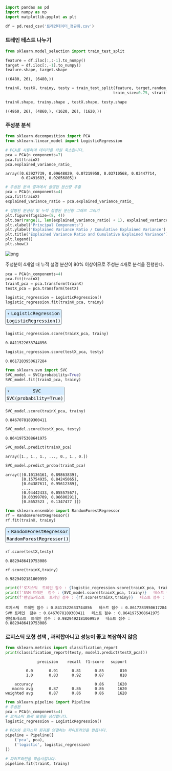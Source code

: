 ```python
import pandas as pd
import numpy as np
import matplotlib.pyplot as plt
```


```python
df = pd.read_csv('트레인데이터_정규화.csv')
```

### 트레인 테스트 나누기


```python
from sklearn.model_selection import train_test_split
```


```python
feature = df.iloc[:,:-1].to_numpy()
target = df.iloc[:,-1].to_numpy()
feature.shape, target.shape
```




    ((6480, 26), (6480,))




```python
trainX, testX, trainy, testy = train_test_split(feature, target,random_state=12,
                                               train_size=0.75, stratify=target)
```


```python
trainX.shape, trainy.shape , testX.shape, testy.shape
```




    ((4860, 26), (4860,), (1620, 26), (1620,))



### 주성분 분석


```python
from sklearn.decomposition import PCA
from sklearn.linear_model import LogisticRegression
```


```python
# PCA를 사용하여 데이터를 차원 축소합니다.
pca = PCA(n_components=7)  
pca.fit(trainX)
pca.explained_variance_ratio_
```




    array([0.63927739, 0.09648029, 0.07219958, 0.03710568, 0.03447714,
           0.02491683, 0.02056805])




```python
# 주성분 분석 결과에서 설명된 분산량 추출
pca = PCA(n_components=4)  
pca.fit(trainX)
explained_variance_ratio = pca.explained_variance_ratio_

# 설명된 분산량 및 누적 설명된 분산량 그래프 그리기
plt.figure(figsize=(8, 4))
plt.bar(range(1, len(explained_variance_ratio) + 1), explained_variance_ratio, alpha=0.7, align='center', label='Explained Variance Ratio', color='b')
plt.xlabel('Principal Components')
plt.ylabel('Explained Variance Ratio / Cumulative Explained Variance')
plt.title('Explained Variance Ratio and Cumulative Explained Variance')
plt.legend()
plt.show()
```


    
![png](output_10_0.png)
    


주성분이 4개일 때 누적 설명 분산이 80% 이상이므로 주성분 4개로 분석을 진행한다.


```python
pca = PCA(n_components=4)  
pca.fit(trainX)
trainX_pca = pca.transform(trainX)
testX_pca = pca.transform(testX)
```


```python
logistic_regression = LogisticRegression()
logistic_regression.fit(trainX_pca, trainy)
```




<style>#sk-container-id-2 {color: black;}#sk-container-id-2 pre{padding: 0;}#sk-container-id-2 div.sk-toggleable {background-color: white;}#sk-container-id-2 label.sk-toggleable__label {cursor: pointer;display: block;width: 100%;margin-bottom: 0;padding: 0.3em;box-sizing: border-box;text-align: center;}#sk-container-id-2 label.sk-toggleable__label-arrow:before {content: "▸";float: left;margin-right: 0.25em;color: #696969;}#sk-container-id-2 label.sk-toggleable__label-arrow:hover:before {color: black;}#sk-container-id-2 div.sk-estimator:hover label.sk-toggleable__label-arrow:before {color: black;}#sk-container-id-2 div.sk-toggleable__content {max-height: 0;max-width: 0;overflow: hidden;text-align: left;background-color: #f0f8ff;}#sk-container-id-2 div.sk-toggleable__content pre {margin: 0.2em;color: black;border-radius: 0.25em;background-color: #f0f8ff;}#sk-container-id-2 input.sk-toggleable__control:checked~div.sk-toggleable__content {max-height: 200px;max-width: 100%;overflow: auto;}#sk-container-id-2 input.sk-toggleable__control:checked~label.sk-toggleable__label-arrow:before {content: "▾";}#sk-container-id-2 div.sk-estimator input.sk-toggleable__control:checked~label.sk-toggleable__label {background-color: #d4ebff;}#sk-container-id-2 div.sk-label input.sk-toggleable__control:checked~label.sk-toggleable__label {background-color: #d4ebff;}#sk-container-id-2 input.sk-hidden--visually {border: 0;clip: rect(1px 1px 1px 1px);clip: rect(1px, 1px, 1px, 1px);height: 1px;margin: -1px;overflow: hidden;padding: 0;position: absolute;width: 1px;}#sk-container-id-2 div.sk-estimator {font-family: monospace;background-color: #f0f8ff;border: 1px dotted black;border-radius: 0.25em;box-sizing: border-box;margin-bottom: 0.5em;}#sk-container-id-2 div.sk-estimator:hover {background-color: #d4ebff;}#sk-container-id-2 div.sk-parallel-item::after {content: "";width: 100%;border-bottom: 1px solid gray;flex-grow: 1;}#sk-container-id-2 div.sk-label:hover label.sk-toggleable__label {background-color: #d4ebff;}#sk-container-id-2 div.sk-serial::before {content: "";position: absolute;border-left: 1px solid gray;box-sizing: border-box;top: 0;bottom: 0;left: 50%;z-index: 0;}#sk-container-id-2 div.sk-serial {display: flex;flex-direction: column;align-items: center;background-color: white;padding-right: 0.2em;padding-left: 0.2em;position: relative;}#sk-container-id-2 div.sk-item {position: relative;z-index: 1;}#sk-container-id-2 div.sk-parallel {display: flex;align-items: stretch;justify-content: center;background-color: white;position: relative;}#sk-container-id-2 div.sk-item::before, #sk-container-id-2 div.sk-parallel-item::before {content: "";position: absolute;border-left: 1px solid gray;box-sizing: border-box;top: 0;bottom: 0;left: 50%;z-index: -1;}#sk-container-id-2 div.sk-parallel-item {display: flex;flex-direction: column;z-index: 1;position: relative;background-color: white;}#sk-container-id-2 div.sk-parallel-item:first-child::after {align-self: flex-end;width: 50%;}#sk-container-id-2 div.sk-parallel-item:last-child::after {align-self: flex-start;width: 50%;}#sk-container-id-2 div.sk-parallel-item:only-child::after {width: 0;}#sk-container-id-2 div.sk-dashed-wrapped {border: 1px dashed gray;margin: 0 0.4em 0.5em 0.4em;box-sizing: border-box;padding-bottom: 0.4em;background-color: white;}#sk-container-id-2 div.sk-label label {font-family: monospace;font-weight: bold;display: inline-block;line-height: 1.2em;}#sk-container-id-2 div.sk-label-container {text-align: center;}#sk-container-id-2 div.sk-container {/* jupyter's `normalize.less` sets `[hidden] { display: none; }` but bootstrap.min.css set `[hidden] { display: none !important; }` so we also need the `!important` here to be able to override the default hidden behavior on the sphinx rendered scikit-learn.org. See: https://github.com/scikit-learn/scikit-learn/issues/21755 */display: inline-block !important;position: relative;}#sk-container-id-2 div.sk-text-repr-fallback {display: none;}</style><div id="sk-container-id-2" class="sk-top-container"><div class="sk-text-repr-fallback"><pre>LogisticRegression()</pre><b>In a Jupyter environment, please rerun this cell to show the HTML representation or trust the notebook. <br />On GitHub, the HTML representation is unable to render, please try loading this page with nbviewer.org.</b></div><div class="sk-container" hidden><div class="sk-item"><div class="sk-estimator sk-toggleable"><input class="sk-toggleable__control sk-hidden--visually" id="sk-estimator-id-2" type="checkbox" checked><label for="sk-estimator-id-2" class="sk-toggleable__label sk-toggleable__label-arrow">LogisticRegression</label><div class="sk-toggleable__content"><pre>LogisticRegression()</pre></div></div></div></div></div>




```python
logistic_regression.score(trainX_pca, trainy)
```




    0.8411522633744856




```python
logistic_regression.score(testX_pca, testy)
```




    0.8617283950617284




```python
from sklearn.svm import SVC 
SVC_model = SVC(probability=True)
SVC_model.fit(trainX_pca, trainy)
```




<style>#sk-container-id-3 {color: black;}#sk-container-id-3 pre{padding: 0;}#sk-container-id-3 div.sk-toggleable {background-color: white;}#sk-container-id-3 label.sk-toggleable__label {cursor: pointer;display: block;width: 100%;margin-bottom: 0;padding: 0.3em;box-sizing: border-box;text-align: center;}#sk-container-id-3 label.sk-toggleable__label-arrow:before {content: "▸";float: left;margin-right: 0.25em;color: #696969;}#sk-container-id-3 label.sk-toggleable__label-arrow:hover:before {color: black;}#sk-container-id-3 div.sk-estimator:hover label.sk-toggleable__label-arrow:before {color: black;}#sk-container-id-3 div.sk-toggleable__content {max-height: 0;max-width: 0;overflow: hidden;text-align: left;background-color: #f0f8ff;}#sk-container-id-3 div.sk-toggleable__content pre {margin: 0.2em;color: black;border-radius: 0.25em;background-color: #f0f8ff;}#sk-container-id-3 input.sk-toggleable__control:checked~div.sk-toggleable__content {max-height: 200px;max-width: 100%;overflow: auto;}#sk-container-id-3 input.sk-toggleable__control:checked~label.sk-toggleable__label-arrow:before {content: "▾";}#sk-container-id-3 div.sk-estimator input.sk-toggleable__control:checked~label.sk-toggleable__label {background-color: #d4ebff;}#sk-container-id-3 div.sk-label input.sk-toggleable__control:checked~label.sk-toggleable__label {background-color: #d4ebff;}#sk-container-id-3 input.sk-hidden--visually {border: 0;clip: rect(1px 1px 1px 1px);clip: rect(1px, 1px, 1px, 1px);height: 1px;margin: -1px;overflow: hidden;padding: 0;position: absolute;width: 1px;}#sk-container-id-3 div.sk-estimator {font-family: monospace;background-color: #f0f8ff;border: 1px dotted black;border-radius: 0.25em;box-sizing: border-box;margin-bottom: 0.5em;}#sk-container-id-3 div.sk-estimator:hover {background-color: #d4ebff;}#sk-container-id-3 div.sk-parallel-item::after {content: "";width: 100%;border-bottom: 1px solid gray;flex-grow: 1;}#sk-container-id-3 div.sk-label:hover label.sk-toggleable__label {background-color: #d4ebff;}#sk-container-id-3 div.sk-serial::before {content: "";position: absolute;border-left: 1px solid gray;box-sizing: border-box;top: 0;bottom: 0;left: 50%;z-index: 0;}#sk-container-id-3 div.sk-serial {display: flex;flex-direction: column;align-items: center;background-color: white;padding-right: 0.2em;padding-left: 0.2em;position: relative;}#sk-container-id-3 div.sk-item {position: relative;z-index: 1;}#sk-container-id-3 div.sk-parallel {display: flex;align-items: stretch;justify-content: center;background-color: white;position: relative;}#sk-container-id-3 div.sk-item::before, #sk-container-id-3 div.sk-parallel-item::before {content: "";position: absolute;border-left: 1px solid gray;box-sizing: border-box;top: 0;bottom: 0;left: 50%;z-index: -1;}#sk-container-id-3 div.sk-parallel-item {display: flex;flex-direction: column;z-index: 1;position: relative;background-color: white;}#sk-container-id-3 div.sk-parallel-item:first-child::after {align-self: flex-end;width: 50%;}#sk-container-id-3 div.sk-parallel-item:last-child::after {align-self: flex-start;width: 50%;}#sk-container-id-3 div.sk-parallel-item:only-child::after {width: 0;}#sk-container-id-3 div.sk-dashed-wrapped {border: 1px dashed gray;margin: 0 0.4em 0.5em 0.4em;box-sizing: border-box;padding-bottom: 0.4em;background-color: white;}#sk-container-id-3 div.sk-label label {font-family: monospace;font-weight: bold;display: inline-block;line-height: 1.2em;}#sk-container-id-3 div.sk-label-container {text-align: center;}#sk-container-id-3 div.sk-container {/* jupyter's `normalize.less` sets `[hidden] { display: none; }` but bootstrap.min.css set `[hidden] { display: none !important; }` so we also need the `!important` here to be able to override the default hidden behavior on the sphinx rendered scikit-learn.org. See: https://github.com/scikit-learn/scikit-learn/issues/21755 */display: inline-block !important;position: relative;}#sk-container-id-3 div.sk-text-repr-fallback {display: none;}</style><div id="sk-container-id-3" class="sk-top-container"><div class="sk-text-repr-fallback"><pre>SVC(probability=True)</pre><b>In a Jupyter environment, please rerun this cell to show the HTML representation or trust the notebook. <br />On GitHub, the HTML representation is unable to render, please try loading this page with nbviewer.org.</b></div><div class="sk-container" hidden><div class="sk-item"><div class="sk-estimator sk-toggleable"><input class="sk-toggleable__control sk-hidden--visually" id="sk-estimator-id-3" type="checkbox" checked><label for="sk-estimator-id-3" class="sk-toggleable__label sk-toggleable__label-arrow">SVC</label><div class="sk-toggleable__content"><pre>SVC(probability=True)</pre></div></div></div></div></div>




```python
SVC_model.score(trainX_pca, trainy)
```




    0.8467078189300411




```python
SVC_model.score(testX_pca, testy)
```




    0.8641975308641975




```python
SVC_model.predict(trainX_pca)
```




    array([1., 1., 1., ..., 0., 1., 0.])




```python
SVC_model.predict_proba(trainX_pca)
```




    array([[0.10136161, 0.89863839],
           [0.15754935, 0.84245065],
           [0.04387611, 0.95612389],
           ...,
           [0.94442433, 0.05557567],
           [0.03399709, 0.96600291],
           [0.8652523 , 0.1347477 ]])




```python
from sklearn.ensemble import RandomForestRegressor
rf = RandomForestRegressor()
rf.fit(trainX, trainy)
```




<style>#sk-container-id-4 {color: black;}#sk-container-id-4 pre{padding: 0;}#sk-container-id-4 div.sk-toggleable {background-color: white;}#sk-container-id-4 label.sk-toggleable__label {cursor: pointer;display: block;width: 100%;margin-bottom: 0;padding: 0.3em;box-sizing: border-box;text-align: center;}#sk-container-id-4 label.sk-toggleable__label-arrow:before {content: "▸";float: left;margin-right: 0.25em;color: #696969;}#sk-container-id-4 label.sk-toggleable__label-arrow:hover:before {color: black;}#sk-container-id-4 div.sk-estimator:hover label.sk-toggleable__label-arrow:before {color: black;}#sk-container-id-4 div.sk-toggleable__content {max-height: 0;max-width: 0;overflow: hidden;text-align: left;background-color: #f0f8ff;}#sk-container-id-4 div.sk-toggleable__content pre {margin: 0.2em;color: black;border-radius: 0.25em;background-color: #f0f8ff;}#sk-container-id-4 input.sk-toggleable__control:checked~div.sk-toggleable__content {max-height: 200px;max-width: 100%;overflow: auto;}#sk-container-id-4 input.sk-toggleable__control:checked~label.sk-toggleable__label-arrow:before {content: "▾";}#sk-container-id-4 div.sk-estimator input.sk-toggleable__control:checked~label.sk-toggleable__label {background-color: #d4ebff;}#sk-container-id-4 div.sk-label input.sk-toggleable__control:checked~label.sk-toggleable__label {background-color: #d4ebff;}#sk-container-id-4 input.sk-hidden--visually {border: 0;clip: rect(1px 1px 1px 1px);clip: rect(1px, 1px, 1px, 1px);height: 1px;margin: -1px;overflow: hidden;padding: 0;position: absolute;width: 1px;}#sk-container-id-4 div.sk-estimator {font-family: monospace;background-color: #f0f8ff;border: 1px dotted black;border-radius: 0.25em;box-sizing: border-box;margin-bottom: 0.5em;}#sk-container-id-4 div.sk-estimator:hover {background-color: #d4ebff;}#sk-container-id-4 div.sk-parallel-item::after {content: "";width: 100%;border-bottom: 1px solid gray;flex-grow: 1;}#sk-container-id-4 div.sk-label:hover label.sk-toggleable__label {background-color: #d4ebff;}#sk-container-id-4 div.sk-serial::before {content: "";position: absolute;border-left: 1px solid gray;box-sizing: border-box;top: 0;bottom: 0;left: 50%;z-index: 0;}#sk-container-id-4 div.sk-serial {display: flex;flex-direction: column;align-items: center;background-color: white;padding-right: 0.2em;padding-left: 0.2em;position: relative;}#sk-container-id-4 div.sk-item {position: relative;z-index: 1;}#sk-container-id-4 div.sk-parallel {display: flex;align-items: stretch;justify-content: center;background-color: white;position: relative;}#sk-container-id-4 div.sk-item::before, #sk-container-id-4 div.sk-parallel-item::before {content: "";position: absolute;border-left: 1px solid gray;box-sizing: border-box;top: 0;bottom: 0;left: 50%;z-index: -1;}#sk-container-id-4 div.sk-parallel-item {display: flex;flex-direction: column;z-index: 1;position: relative;background-color: white;}#sk-container-id-4 div.sk-parallel-item:first-child::after {align-self: flex-end;width: 50%;}#sk-container-id-4 div.sk-parallel-item:last-child::after {align-self: flex-start;width: 50%;}#sk-container-id-4 div.sk-parallel-item:only-child::after {width: 0;}#sk-container-id-4 div.sk-dashed-wrapped {border: 1px dashed gray;margin: 0 0.4em 0.5em 0.4em;box-sizing: border-box;padding-bottom: 0.4em;background-color: white;}#sk-container-id-4 div.sk-label label {font-family: monospace;font-weight: bold;display: inline-block;line-height: 1.2em;}#sk-container-id-4 div.sk-label-container {text-align: center;}#sk-container-id-4 div.sk-container {/* jupyter's `normalize.less` sets `[hidden] { display: none; }` but bootstrap.min.css set `[hidden] { display: none !important; }` so we also need the `!important` here to be able to override the default hidden behavior on the sphinx rendered scikit-learn.org. See: https://github.com/scikit-learn/scikit-learn/issues/21755 */display: inline-block !important;position: relative;}#sk-container-id-4 div.sk-text-repr-fallback {display: none;}</style><div id="sk-container-id-4" class="sk-top-container"><div class="sk-text-repr-fallback"><pre>RandomForestRegressor()</pre><b>In a Jupyter environment, please rerun this cell to show the HTML representation or trust the notebook. <br />On GitHub, the HTML representation is unable to render, please try loading this page with nbviewer.org.</b></div><div class="sk-container" hidden><div class="sk-item"><div class="sk-estimator sk-toggleable"><input class="sk-toggleable__control sk-hidden--visually" id="sk-estimator-id-4" type="checkbox" checked><label for="sk-estimator-id-4" class="sk-toggleable__label sk-toggleable__label-arrow">RandomForestRegressor</label><div class="sk-toggleable__content"><pre>RandomForestRegressor()</pre></div></div></div></div></div>




```python
rf.score(testX,testy)
```




    0.8829486419753086




```python
rf.score(trainX,trainy)
```




    0.9829492181069959




```python
print(f'로지스틱  트레인 점수 : {logistic_regression.score(trainX_pca, trainy)}   테스트 점수 : {logistic_regression.score(testX_pca, testy)}')
print(f'SVM 트레인  점수 : {SVC_model.score(trainX_pca, trainy)}   테스트 점수 : {SVC_model.score(testX_pca, testy)}')
print(f'랜덤포레스트  트레인 점수 : {rf.score(trainX,trainy)}   테스트 점수 : {rf.score(testX,testy)}')
```

    로지스틱  트레인 점수 : 0.8411522633744856   테스트 점수 : 0.8617283950617284
    SVM 트레인  점수 : 0.8467078189300411   테스트 점수 : 0.8641975308641975
    랜덤포레스트  트레인 점수 : 0.9829492181069959   테스트 점수 : 0.8829486419753086
    

### 로지스틱 모형 선택 , 과적합아니고 성능이 좋고 복잡하지 않음


```python
from sklearn.metrics import classification_report
print(classification_report(testy, model1.predict(testX_pca)))
```

                  precision    recall  f1-score   support
    
             0.0       0.91      0.81      0.85       810
             1.0       0.83      0.92      0.87       810
    
        accuracy                           0.86      1620
       macro avg       0.87      0.86      0.86      1620
    weighted avg       0.87      0.86      0.86      1620
    
    


```python
from sklearn.pipeline import Pipeline
# 주성분
pca = PCA(n_components=4)
# 로지스틱 회귀 모델을 생성합니다.
logistic_regression = LogisticRegression()

# PCA와 로지스틱 회귀를 연결하는 파이프라인을 만듭니다.
pipeline = Pipeline([
    ('pca', pca),
    ('logistic', logistic_regression)
])

# 파이프라인을 학습시킵니다.
pipeline.fit(trainX, trainy)
```




<style>#sk-container-id-5 {color: black;}#sk-container-id-5 pre{padding: 0;}#sk-container-id-5 div.sk-toggleable {background-color: white;}#sk-container-id-5 label.sk-toggleable__label {cursor: pointer;display: block;width: 100%;margin-bottom: 0;padding: 0.3em;box-sizing: border-box;text-align: center;}#sk-container-id-5 label.sk-toggleable__label-arrow:before {content: "▸";float: left;margin-right: 0.25em;color: #696969;}#sk-container-id-5 label.sk-toggleable__label-arrow:hover:before {color: black;}#sk-container-id-5 div.sk-estimator:hover label.sk-toggleable__label-arrow:before {color: black;}#sk-container-id-5 div.sk-toggleable__content {max-height: 0;max-width: 0;overflow: hidden;text-align: left;background-color: #f0f8ff;}#sk-container-id-5 div.sk-toggleable__content pre {margin: 0.2em;color: black;border-radius: 0.25em;background-color: #f0f8ff;}#sk-container-id-5 input.sk-toggleable__control:checked~div.sk-toggleable__content {max-height: 200px;max-width: 100%;overflow: auto;}#sk-container-id-5 input.sk-toggleable__control:checked~label.sk-toggleable__label-arrow:before {content: "▾";}#sk-container-id-5 div.sk-estimator input.sk-toggleable__control:checked~label.sk-toggleable__label {background-color: #d4ebff;}#sk-container-id-5 div.sk-label input.sk-toggleable__control:checked~label.sk-toggleable__label {background-color: #d4ebff;}#sk-container-id-5 input.sk-hidden--visually {border: 0;clip: rect(1px 1px 1px 1px);clip: rect(1px, 1px, 1px, 1px);height: 1px;margin: -1px;overflow: hidden;padding: 0;position: absolute;width: 1px;}#sk-container-id-5 div.sk-estimator {font-family: monospace;background-color: #f0f8ff;border: 1px dotted black;border-radius: 0.25em;box-sizing: border-box;margin-bottom: 0.5em;}#sk-container-id-5 div.sk-estimator:hover {background-color: #d4ebff;}#sk-container-id-5 div.sk-parallel-item::after {content: "";width: 100%;border-bottom: 1px solid gray;flex-grow: 1;}#sk-container-id-5 div.sk-label:hover label.sk-toggleable__label {background-color: #d4ebff;}#sk-container-id-5 div.sk-serial::before {content: "";position: absolute;border-left: 1px solid gray;box-sizing: border-box;top: 0;bottom: 0;left: 50%;z-index: 0;}#sk-container-id-5 div.sk-serial {display: flex;flex-direction: column;align-items: center;background-color: white;padding-right: 0.2em;padding-left: 0.2em;position: relative;}#sk-container-id-5 div.sk-item {position: relative;z-index: 1;}#sk-container-id-5 div.sk-parallel {display: flex;align-items: stretch;justify-content: center;background-color: white;position: relative;}#sk-container-id-5 div.sk-item::before, #sk-container-id-5 div.sk-parallel-item::before {content: "";position: absolute;border-left: 1px solid gray;box-sizing: border-box;top: 0;bottom: 0;left: 50%;z-index: -1;}#sk-container-id-5 div.sk-parallel-item {display: flex;flex-direction: column;z-index: 1;position: relative;background-color: white;}#sk-container-id-5 div.sk-parallel-item:first-child::after {align-self: flex-end;width: 50%;}#sk-container-id-5 div.sk-parallel-item:last-child::after {align-self: flex-start;width: 50%;}#sk-container-id-5 div.sk-parallel-item:only-child::after {width: 0;}#sk-container-id-5 div.sk-dashed-wrapped {border: 1px dashed gray;margin: 0 0.4em 0.5em 0.4em;box-sizing: border-box;padding-bottom: 0.4em;background-color: white;}#sk-container-id-5 div.sk-label label {font-family: monospace;font-weight: bold;display: inline-block;line-height: 1.2em;}#sk-container-id-5 div.sk-label-container {text-align: center;}#sk-container-id-5 div.sk-container {/* jupyter's `normalize.less` sets `[hidden] { display: none; }` but bootstrap.min.css set `[hidden] { display: none !important; }` so we also need the `!important` here to be able to override the default hidden behavior on the sphinx rendered scikit-learn.org. See: https://github.com/scikit-learn/scikit-learn/issues/21755 */display: inline-block !important;position: relative;}#sk-container-id-5 div.sk-text-repr-fallback {display: none;}</style><div id="sk-container-id-5" class="sk-top-container"><div class="sk-text-repr-fallback"><pre>Pipeline(steps=[(&#x27;pca&#x27;, PCA(n_components=4)),
                (&#x27;logistic&#x27;, LogisticRegression())])</pre><b>In a Jupyter environment, please rerun this cell to show the HTML representation or trust the notebook. <br />On GitHub, the HTML representation is unable to render, please try loading this page with nbviewer.org.</b></div><div class="sk-container" hidden><div class="sk-item sk-dashed-wrapped"><div class="sk-label-container"><div class="sk-label sk-toggleable"><input class="sk-toggleable__control sk-hidden--visually" id="sk-estimator-id-5" type="checkbox" ><label for="sk-estimator-id-5" class="sk-toggleable__label sk-toggleable__label-arrow">Pipeline</label><div class="sk-toggleable__content"><pre>Pipeline(steps=[(&#x27;pca&#x27;, PCA(n_components=4)),
                (&#x27;logistic&#x27;, LogisticRegression())])</pre></div></div></div><div class="sk-serial"><div class="sk-item"><div class="sk-estimator sk-toggleable"><input class="sk-toggleable__control sk-hidden--visually" id="sk-estimator-id-6" type="checkbox" ><label for="sk-estimator-id-6" class="sk-toggleable__label sk-toggleable__label-arrow">PCA</label><div class="sk-toggleable__content"><pre>PCA(n_components=4)</pre></div></div></div><div class="sk-item"><div class="sk-estimator sk-toggleable"><input class="sk-toggleable__control sk-hidden--visually" id="sk-estimator-id-7" type="checkbox" ><label for="sk-estimator-id-7" class="sk-toggleable__label sk-toggleable__label-arrow">LogisticRegression</label><div class="sk-toggleable__content"><pre>LogisticRegression()</pre></div></div></div></div></div></div></div>




```python
# 학습된 모델을 사용하여 예측을 수행합니다.
predicted_probabilities = logistic_regression.predict_proba(trainX_pca)[:, 1].round(2)
predicted_probabilities
```




    array([0.92, 0.76, 0.94, ..., 0.  , 0.89, 0.  ])




```python
import joblib
joblib.dump(pipeline, 'pca_logistic.pkl')
```




    ['pca_logistic.pkl']



### 최적화해봤는데 그냥 적합한거랑 별 차이 없음


```python
from sklearn.model_selection import GridSearchCV
from sklearn.pipeline import Pipeline
```


```python
pipeline = Pipeline([
    ('pca', pca),
    ('logistic', logistic_regression)
])
# 파라미터 그리드 설정
param_grid = {
    'logistic__C': [0.001, 0.01, 0.1, 1, 10, 100],  
    'logistic__penalty': ['l1', 'l2','elasticnet']      
}
grid_search = GridSearchCV(pipeline, param_grid, cv=5, scoring='accuracy')
grid_search.fit(trainX, trainy)

# 최적 파라미터 확인
best_params = grid_search.best_params_
print("최적 파라미터:", best_params)
```

    최적 파라미터: {'logistic__C': 1, 'logistic__penalty': 'l2'}
    

    C:\Users\LG\anaconda3\envs\my_python2\lib\site-packages\sklearn\model_selection\_validation.py:425: FitFailedWarning: 
    60 fits failed out of a total of 90.
    The score on these train-test partitions for these parameters will be set to nan.
    If these failures are not expected, you can try to debug them by setting error_score='raise'.
    
    Below are more details about the failures:
    --------------------------------------------------------------------------------
    30 fits failed with the following error:
    Traceback (most recent call last):
      File "C:\Users\LG\anaconda3\envs\my_python2\lib\site-packages\sklearn\model_selection\_validation.py", line 732, in _fit_and_score
        estimator.fit(X_train, y_train, **fit_params)
      File "C:\Users\LG\anaconda3\envs\my_python2\lib\site-packages\sklearn\base.py", line 1151, in wrapper
        return fit_method(estimator, *args, **kwargs)
      File "C:\Users\LG\anaconda3\envs\my_python2\lib\site-packages\sklearn\pipeline.py", line 420, in fit
        self._final_estimator.fit(Xt, y, **fit_params_last_step)
      File "C:\Users\LG\anaconda3\envs\my_python2\lib\site-packages\sklearn\base.py", line 1151, in wrapper
        return fit_method(estimator, *args, **kwargs)
      File "C:\Users\LG\anaconda3\envs\my_python2\lib\site-packages\sklearn\linear_model\_logistic.py", line 1168, in fit
        solver = _check_solver(self.solver, self.penalty, self.dual)
      File "C:\Users\LG\anaconda3\envs\my_python2\lib\site-packages\sklearn\linear_model\_logistic.py", line 56, in _check_solver
        raise ValueError(
    ValueError: Solver lbfgs supports only 'l2' or 'none' penalties, got l1 penalty.
    
    --------------------------------------------------------------------------------
    30 fits failed with the following error:
    Traceback (most recent call last):
      File "C:\Users\LG\anaconda3\envs\my_python2\lib\site-packages\sklearn\model_selection\_validation.py", line 732, in _fit_and_score
        estimator.fit(X_train, y_train, **fit_params)
      File "C:\Users\LG\anaconda3\envs\my_python2\lib\site-packages\sklearn\base.py", line 1151, in wrapper
        return fit_method(estimator, *args, **kwargs)
      File "C:\Users\LG\anaconda3\envs\my_python2\lib\site-packages\sklearn\pipeline.py", line 420, in fit
        self._final_estimator.fit(Xt, y, **fit_params_last_step)
      File "C:\Users\LG\anaconda3\envs\my_python2\lib\site-packages\sklearn\base.py", line 1151, in wrapper
        return fit_method(estimator, *args, **kwargs)
      File "C:\Users\LG\anaconda3\envs\my_python2\lib\site-packages\sklearn\linear_model\_logistic.py", line 1168, in fit
        solver = _check_solver(self.solver, self.penalty, self.dual)
      File "C:\Users\LG\anaconda3\envs\my_python2\lib\site-packages\sklearn\linear_model\_logistic.py", line 56, in _check_solver
        raise ValueError(
    ValueError: Solver lbfgs supports only 'l2' or 'none' penalties, got elasticnet penalty.
    
      warnings.warn(some_fits_failed_message, FitFailedWarning)
    C:\Users\LG\anaconda3\envs\my_python2\lib\site-packages\sklearn\model_selection\_search.py:976: UserWarning: One or more of the test scores are non-finite: [       nan 0.83045267        nan        nan 0.83744856        nan
            nan 0.83909465        nan        nan 0.84012346        nan
            nan 0.84012346        nan        nan 0.84012346        nan]
      warnings.warn(
    


```python
# 최적 파라미터로 모델 초기화
best_model = Pipeline([
    ('pca', PCA(n_components=4)),
    ('logistic', LogisticRegression(C=best_params['logistic__C'],penalty=best_params['logistic__penalty']))
])

# 최적 모델 학습
best_model.fit(trainX, trainy)
```




<style>#sk-container-id-5 {color: black;}#sk-container-id-5 pre{padding: 0;}#sk-container-id-5 div.sk-toggleable {background-color: white;}#sk-container-id-5 label.sk-toggleable__label {cursor: pointer;display: block;width: 100%;margin-bottom: 0;padding: 0.3em;box-sizing: border-box;text-align: center;}#sk-container-id-5 label.sk-toggleable__label-arrow:before {content: "▸";float: left;margin-right: 0.25em;color: #696969;}#sk-container-id-5 label.sk-toggleable__label-arrow:hover:before {color: black;}#sk-container-id-5 div.sk-estimator:hover label.sk-toggleable__label-arrow:before {color: black;}#sk-container-id-5 div.sk-toggleable__content {max-height: 0;max-width: 0;overflow: hidden;text-align: left;background-color: #f0f8ff;}#sk-container-id-5 div.sk-toggleable__content pre {margin: 0.2em;color: black;border-radius: 0.25em;background-color: #f0f8ff;}#sk-container-id-5 input.sk-toggleable__control:checked~div.sk-toggleable__content {max-height: 200px;max-width: 100%;overflow: auto;}#sk-container-id-5 input.sk-toggleable__control:checked~label.sk-toggleable__label-arrow:before {content: "▾";}#sk-container-id-5 div.sk-estimator input.sk-toggleable__control:checked~label.sk-toggleable__label {background-color: #d4ebff;}#sk-container-id-5 div.sk-label input.sk-toggleable__control:checked~label.sk-toggleable__label {background-color: #d4ebff;}#sk-container-id-5 input.sk-hidden--visually {border: 0;clip: rect(1px 1px 1px 1px);clip: rect(1px, 1px, 1px, 1px);height: 1px;margin: -1px;overflow: hidden;padding: 0;position: absolute;width: 1px;}#sk-container-id-5 div.sk-estimator {font-family: monospace;background-color: #f0f8ff;border: 1px dotted black;border-radius: 0.25em;box-sizing: border-box;margin-bottom: 0.5em;}#sk-container-id-5 div.sk-estimator:hover {background-color: #d4ebff;}#sk-container-id-5 div.sk-parallel-item::after {content: "";width: 100%;border-bottom: 1px solid gray;flex-grow: 1;}#sk-container-id-5 div.sk-label:hover label.sk-toggleable__label {background-color: #d4ebff;}#sk-container-id-5 div.sk-serial::before {content: "";position: absolute;border-left: 1px solid gray;box-sizing: border-box;top: 0;bottom: 0;left: 50%;z-index: 0;}#sk-container-id-5 div.sk-serial {display: flex;flex-direction: column;align-items: center;background-color: white;padding-right: 0.2em;padding-left: 0.2em;position: relative;}#sk-container-id-5 div.sk-item {position: relative;z-index: 1;}#sk-container-id-5 div.sk-parallel {display: flex;align-items: stretch;justify-content: center;background-color: white;position: relative;}#sk-container-id-5 div.sk-item::before, #sk-container-id-5 div.sk-parallel-item::before {content: "";position: absolute;border-left: 1px solid gray;box-sizing: border-box;top: 0;bottom: 0;left: 50%;z-index: -1;}#sk-container-id-5 div.sk-parallel-item {display: flex;flex-direction: column;z-index: 1;position: relative;background-color: white;}#sk-container-id-5 div.sk-parallel-item:first-child::after {align-self: flex-end;width: 50%;}#sk-container-id-5 div.sk-parallel-item:last-child::after {align-self: flex-start;width: 50%;}#sk-container-id-5 div.sk-parallel-item:only-child::after {width: 0;}#sk-container-id-5 div.sk-dashed-wrapped {border: 1px dashed gray;margin: 0 0.4em 0.5em 0.4em;box-sizing: border-box;padding-bottom: 0.4em;background-color: white;}#sk-container-id-5 div.sk-label label {font-family: monospace;font-weight: bold;display: inline-block;line-height: 1.2em;}#sk-container-id-5 div.sk-label-container {text-align: center;}#sk-container-id-5 div.sk-container {/* jupyter's `normalize.less` sets `[hidden] { display: none; }` but bootstrap.min.css set `[hidden] { display: none !important; }` so we also need the `!important` here to be able to override the default hidden behavior on the sphinx rendered scikit-learn.org. See: https://github.com/scikit-learn/scikit-learn/issues/21755 */display: inline-block !important;position: relative;}#sk-container-id-5 div.sk-text-repr-fallback {display: none;}</style><div id="sk-container-id-5" class="sk-top-container"><div class="sk-text-repr-fallback"><pre>Pipeline(steps=[(&#x27;pca&#x27;, PCA(n_components=4)),
                (&#x27;logistic&#x27;, LogisticRegression(C=1))])</pre><b>In a Jupyter environment, please rerun this cell to show the HTML representation or trust the notebook. <br />On GitHub, the HTML representation is unable to render, please try loading this page with nbviewer.org.</b></div><div class="sk-container" hidden><div class="sk-item sk-dashed-wrapped"><div class="sk-label-container"><div class="sk-label sk-toggleable"><input class="sk-toggleable__control sk-hidden--visually" id="sk-estimator-id-11" type="checkbox" ><label for="sk-estimator-id-11" class="sk-toggleable__label sk-toggleable__label-arrow">Pipeline</label><div class="sk-toggleable__content"><pre>Pipeline(steps=[(&#x27;pca&#x27;, PCA(n_components=4)),
                (&#x27;logistic&#x27;, LogisticRegression(C=1))])</pre></div></div></div><div class="sk-serial"><div class="sk-item"><div class="sk-estimator sk-toggleable"><input class="sk-toggleable__control sk-hidden--visually" id="sk-estimator-id-12" type="checkbox" ><label for="sk-estimator-id-12" class="sk-toggleable__label sk-toggleable__label-arrow">PCA</label><div class="sk-toggleable__content"><pre>PCA(n_components=4)</pre></div></div></div><div class="sk-item"><div class="sk-estimator sk-toggleable"><input class="sk-toggleable__control sk-hidden--visually" id="sk-estimator-id-13" type="checkbox" ><label for="sk-estimator-id-13" class="sk-toggleable__label sk-toggleable__label-arrow">LogisticRegression</label><div class="sk-toggleable__content"><pre>LogisticRegression(C=1)</pre></div></div></div></div></div></div></div>




```python
# 최적화 전이 성능이 더 좋음
best_model.score(trainX, trainy), best_model.score(testX, testy)
```




    (0.8411522633744856, 0.8617283950617284)



### 예측


```python
team23_ = pd.read_csv('23시즌롤드컵참가팀.csv')
team23 = team23_.copy()
```


```python
team23['Region'].fillna('NA', inplace=True)
team23['Win rate'] = team23['Win rate'].str.replace('%',"").astype(float)
team23['Game duration'] = team23['Game duration'].apply(lambda x: x.split(':')[0])
team23['Game duration'] = team23['Game duration'].astype(int)
team23.replace('-', np.nan,inplace=True)
team23 = team23.fillna(value=team23.median(axis=0), axis=0)
team23 = team23.iloc[:,4:]
team23 = team23.astype(float)
```

    C:\Users\LG\AppData\Local\Temp\ipykernel_5528\1184068917.py:6: FutureWarning: The default value of numeric_only in DataFrame.median is deprecated. In a future version, it will default to False. In addition, specifying 'numeric_only=None' is deprecated. Select only valid columns or specify the value of numeric_only to silence this warning.
      team23 = team23.fillna(value=team23.median(axis=0), axis=0)
    


```python
from sklearn.preprocessing import RobustScaler

scaler = RobustScaler()
scaled_data = scaler.fit_transform(team23)
```


```python
import joblib
model1 = joblib.load('pca_logistic.pkl')
pred_ =  model1.predict_proba(scaled_data)[:,1].round(2)
pred_
```




    array([0.77, 0.68, 0.96, 0.98, 0.97, 0.37, 0.54, 0.35, 0.88, 0.17, 0.01,
           0.46, 0.77, 0.02, 0.27, 0.58])



### 최종데이터 만들기


```python
teamDF = pd.DataFrame(scaled_data)
teamDF.columns = team23_.columns[4:]
baedang = [10, 8, 5, 13, 2.25, 501, 7, 13, 15, 26, 67,301, 81,51, 201,  101]
teamDF['baedang'] = baedang
teamDF['result'] = pred_
teamDF['Name'] = team23_.Name
teamDF
```




<div>
<style scoped>
    .dataframe tbody tr th:only-of-type {
        vertical-align: middle;
    }

    .dataframe tbody tr th {
        vertical-align: top;
    }

    .dataframe thead th {
        text-align: right;
    }
</style>
<table border="1" class="dataframe">
  <thead>
    <tr style="text-align: right;">
      <th></th>
      <th>Win rate</th>
      <th>K:D</th>
      <th>GPM</th>
      <th>GDM</th>
      <th>Game duration</th>
      <th>Kills / game</th>
      <th>Deaths / game</th>
      <th>Towers killed</th>
      <th>Towers lost</th>
      <th>FB%</th>
      <th>...</th>
      <th>NASHPG</th>
      <th>NASH%</th>
      <th>CSM</th>
      <th>DPM</th>
      <th>WPM</th>
      <th>VWPM</th>
      <th>WCPM</th>
      <th>baedang</th>
      <th>result</th>
      <th>Name</th>
    </tr>
  </thead>
  <tbody>
    <tr>
      <th>0</th>
      <td>0.100200</td>
      <td>-0.169492</td>
      <td>0.494382</td>
      <td>0.232558</td>
      <td>0.0</td>
      <td>0.765432</td>
      <td>0.408602</td>
      <td>0.2</td>
      <td>-0.230769</td>
      <td>0.814371</td>
      <td>...</td>
      <td>0.461538</td>
      <td>-0.016484</td>
      <td>-0.115385</td>
      <td>0.058347</td>
      <td>1.75</td>
      <td>0.111111</td>
      <td>0.520548</td>
      <td>10.00</td>
      <td>0.77</td>
      <td>Bilibili Gaming</td>
    </tr>
    <tr>
      <th>1</th>
      <td>-0.180361</td>
      <td>-0.576271</td>
      <td>-0.029963</td>
      <td>-0.098191</td>
      <td>0.0</td>
      <td>-0.716049</td>
      <td>-0.150538</td>
      <td>0.0</td>
      <td>-0.076923</td>
      <td>-0.251497</td>
      <td>...</td>
      <td>0.615385</td>
      <td>0.203297</td>
      <td>0.346154</td>
      <td>-0.745543</td>
      <td>0.75</td>
      <td>0.592593</td>
      <td>0.027397</td>
      <td>8.00</td>
      <td>0.68</td>
      <td>T1</td>
    </tr>
    <tr>
      <th>2</th>
      <td>0.717435</td>
      <td>0.779661</td>
      <td>0.689139</td>
      <td>0.914729</td>
      <td>0.0</td>
      <td>-0.024691</td>
      <td>-1.096774</td>
      <td>1.0</td>
      <td>-0.307692</td>
      <td>1.149701</td>
      <td>...</td>
      <td>0.461538</td>
      <td>0.412088</td>
      <td>1.269231</td>
      <td>-0.719611</td>
      <td>-0.25</td>
      <td>-0.111111</td>
      <td>1.397260</td>
      <td>5.00</td>
      <td>0.96</td>
      <td>Gen.G eSports</td>
    </tr>
    <tr>
      <th>3</th>
      <td>0.533066</td>
      <td>0.881356</td>
      <td>0.119850</td>
      <td>0.263566</td>
      <td>0.0</td>
      <td>-0.567901</td>
      <td>-1.483871</td>
      <td>0.4</td>
      <td>-0.230769</td>
      <td>0.407186</td>
      <td>...</td>
      <td>-0.615385</td>
      <td>0.390110</td>
      <td>1.115385</td>
      <td>-2.003241</td>
      <td>0.25</td>
      <td>0.444444</td>
      <td>0.410959</td>
      <td>13.00</td>
      <td>0.98</td>
      <td>KT Rolster</td>
    </tr>
    <tr>
      <th>4</th>
      <td>1.190381</td>
      <td>1.084746</td>
      <td>1.198502</td>
      <td>1.266150</td>
      <td>-2.0</td>
      <td>0.814815</td>
      <td>-0.881720</td>
      <td>1.4</td>
      <td>-0.769231</td>
      <td>0.119760</td>
      <td>...</td>
      <td>-0.307692</td>
      <td>0.664835</td>
      <td>0.807692</td>
      <td>0.654781</td>
      <td>0.25</td>
      <td>-0.111111</td>
      <td>0.630137</td>
      <td>2.25</td>
      <td>0.97</td>
      <td>JD Gaming</td>
    </tr>
    <tr>
      <th>5</th>
      <td>0.653307</td>
      <td>0.169492</td>
      <td>1.123596</td>
      <td>0.563307</td>
      <td>-1.0</td>
      <td>1.308642</td>
      <td>0.408602</td>
      <td>1.0</td>
      <td>-0.153846</td>
      <td>-0.814371</td>
      <td>...</td>
      <td>-0.461538</td>
      <td>0.291209</td>
      <td>0.576923</td>
      <td>0.408428</td>
      <td>-0.25</td>
      <td>0.481481</td>
      <td>-0.465753</td>
      <td>501.00</td>
      <td>0.37</td>
      <td>GAM Esports</td>
    </tr>
    <tr>
      <th>6</th>
      <td>0.204409</td>
      <td>0.440678</td>
      <td>0.029963</td>
      <td>0.087855</td>
      <td>0.0</td>
      <td>0.419753</td>
      <td>-0.494624</td>
      <td>0.0</td>
      <td>0.230769</td>
      <td>0.970060</td>
      <td>...</td>
      <td>-0.153846</td>
      <td>0.016484</td>
      <td>-0.115385</td>
      <td>-0.116694</td>
      <td>0.00</td>
      <td>0.000000</td>
      <td>0.000000</td>
      <td>7.00</td>
      <td>0.54</td>
      <td>LNG Esports</td>
    </tr>
    <tr>
      <th>7</th>
      <td>-0.100200</td>
      <td>-0.237288</td>
      <td>-0.134831</td>
      <td>-0.087855</td>
      <td>-1.0</td>
      <td>-0.320988</td>
      <td>-0.279570</td>
      <td>-0.4</td>
      <td>0.153846</td>
      <td>-0.994012</td>
      <td>...</td>
      <td>-0.461538</td>
      <td>-0.291209</td>
      <td>-0.115385</td>
      <td>-1.011345</td>
      <td>0.00</td>
      <td>0.000000</td>
      <td>0.000000</td>
      <td>13.00</td>
      <td>0.35</td>
      <td>Weibo Gaming</td>
    </tr>
    <tr>
      <th>8</th>
      <td>-0.140281</td>
      <td>0.372881</td>
      <td>-0.479401</td>
      <td>-0.253230</td>
      <td>0.0</td>
      <td>-0.864198</td>
      <td>-1.225806</td>
      <td>-1.2</td>
      <td>0.076923</td>
      <td>0.862275</td>
      <td>...</td>
      <td>-0.615385</td>
      <td>-0.302198</td>
      <td>0.576923</td>
      <td>-0.602917</td>
      <td>1.25</td>
      <td>1.074074</td>
      <td>0.246575</td>
      <td>15.00</td>
      <td>0.88</td>
      <td>Dplus KIA</td>
    </tr>
    <tr>
      <th>9</th>
      <td>0.685371</td>
      <td>0.474576</td>
      <td>1.288390</td>
      <td>0.945736</td>
      <td>-2.0</td>
      <td>1.753086</td>
      <td>0.322581</td>
      <td>1.2</td>
      <td>-0.307692</td>
      <td>-0.526946</td>
      <td>...</td>
      <td>0.461538</td>
      <td>0.532967</td>
      <td>-0.730769</td>
      <td>0.667747</td>
      <td>-0.25</td>
      <td>-1.074074</td>
      <td>-1.342466</td>
      <td>26.00</td>
      <td>0.17</td>
      <td>G2 Esports</td>
    </tr>
    <tr>
      <th>10</th>
      <td>-1.118236</td>
      <td>-1.118644</td>
      <td>-0.734082</td>
      <td>-1.348837</td>
      <td>-1.0</td>
      <td>0.074074</td>
      <td>1.483871</td>
      <td>-1.4</td>
      <td>1.000000</td>
      <td>-0.467066</td>
      <td>...</td>
      <td>-2.307692</td>
      <td>-1.247253</td>
      <td>-1.038462</td>
      <td>-0.058347</td>
      <td>-0.75</td>
      <td>-0.629630</td>
      <td>-1.342466</td>
      <td>67.00</td>
      <td>0.01</td>
      <td>MAD Lions</td>
    </tr>
    <tr>
      <th>11</th>
      <td>-0.372745</td>
      <td>-0.542373</td>
      <td>-0.823970</td>
      <td>-1.049096</td>
      <td>1.0</td>
      <td>-0.271605</td>
      <td>0.150538</td>
      <td>-0.6</td>
      <td>1.307692</td>
      <td>0.323353</td>
      <td>...</td>
      <td>1.384615</td>
      <td>-0.642857</td>
      <td>-0.423077</td>
      <td>-1.439222</td>
      <td>-0.25</td>
      <td>-0.518519</td>
      <td>-0.684932</td>
      <td>301.00</td>
      <td>0.46</td>
      <td>Team BDS</td>
    </tr>
    <tr>
      <th>12</th>
      <td>0.541082</td>
      <td>0.169492</td>
      <td>0.329588</td>
      <td>0.377261</td>
      <td>0.0</td>
      <td>0.024691</td>
      <td>-0.494624</td>
      <td>0.2</td>
      <td>-0.076923</td>
      <td>-0.119760</td>
      <td>...</td>
      <td>0.769231</td>
      <td>0.115385</td>
      <td>0.500000</td>
      <td>0.200972</td>
      <td>0.75</td>
      <td>-0.777778</td>
      <td>-0.027397</td>
      <td>81.00</td>
      <td>0.77</td>
      <td>Cloud9</td>
    </tr>
    <tr>
      <th>13</th>
      <td>-1.030060</td>
      <td>-0.949153</td>
      <td>-0.449438</td>
      <td>-1.338501</td>
      <td>0.0</td>
      <td>-0.024691</td>
      <td>1.053763</td>
      <td>-1.8</td>
      <td>1.307692</td>
      <td>-0.383234</td>
      <td>...</td>
      <td>-0.923077</td>
      <td>-1.554945</td>
      <td>-0.423077</td>
      <td>0.252836</td>
      <td>-0.75</td>
      <td>-1.111111</td>
      <td>-1.013699</td>
      <td>51.00</td>
      <td>0.02</td>
      <td>Fnatic</td>
    </tr>
    <tr>
      <th>14</th>
      <td>-0.893788</td>
      <td>-0.847458</td>
      <td>-0.329588</td>
      <td>-0.418605</td>
      <td>1.0</td>
      <td>-0.567901</td>
      <td>0.365591</td>
      <td>-0.2</td>
      <td>0.692308</td>
      <td>0.419162</td>
      <td>...</td>
      <td>0.153846</td>
      <td>-1.005495</td>
      <td>0.115385</td>
      <td>0.181524</td>
      <td>-0.25</td>
      <td>0.481481</td>
      <td>0.246575</td>
      <td>201.00</td>
      <td>0.27</td>
      <td>Team Liquid</td>
    </tr>
    <tr>
      <th>15</th>
      <td>-0.605210</td>
      <td>-0.440678</td>
      <td>-0.659176</td>
      <td>-1.307494</td>
      <td>3.0</td>
      <td>0.567901</td>
      <td>0.666667</td>
      <td>-0.4</td>
      <td>1.230769</td>
      <td>-1.149701</td>
      <td>...</td>
      <td>4.769231</td>
      <td>-0.807692</td>
      <td>-0.884615</td>
      <td>0.337115</td>
      <td>2.75</td>
      <td>0.370370</td>
      <td>-0.794521</td>
      <td>101.00</td>
      <td>0.58</td>
      <td>NRG</td>
    </tr>
  </tbody>
</table>
<p>16 rows × 29 columns</p>
</div>




```python
meta = pd.read_csv('팀별메타챔사용횟수.csv')
meta.rename({'team':'Name'},axis=1, inplace=True)
teamStat = pd.read_csv('팀능력_전처리.csv')
teamStat.rename({'team':'Name'}, axis=1, inplace=True)
```


```python
teamDF=teamDF.merge(meta, on='Name')
teamDF=teamDF.merge(teamStat, on='Name')
teamDF.set_index('Name', inplace=True)

```


```python
teamDF.to_csv('23시즌롤드컵_최종데이터.csv', encoding='utf-8')
```

### 데이터 불러오기


```python
df = pd.read_csv('23시즌롤드컵_최종데이터.csv')
df.set_index('Name',inplace=True)
```


```python
ndf = df.iloc[:,-7:]
ndf
```




<div>
<style scoped>
    .dataframe tbody tr th:only-of-type {
        vertical-align: middle;
    }

    .dataframe tbody tr th {
        vertical-align: top;
    }

    .dataframe thead th {
        text-align: right;
    }
</style>
<table border="1" class="dataframe">
  <thead>
    <tr style="text-align: right;">
      <th></th>
      <th>baedang</th>
      <th>result</th>
      <th>meta_pick</th>
      <th>total_pick</th>
      <th>Gold Per Minute</th>
      <th>Gold Differential per Minute</th>
      <th>Avg. Tower Difference</th>
    </tr>
    <tr>
      <th>Name</th>
      <th></th>
      <th></th>
      <th></th>
      <th></th>
      <th></th>
      <th></th>
      <th></th>
    </tr>
  </thead>
  <tbody>
    <tr>
      <th>Bilibili Gaming</th>
      <td>10.00</td>
      <td>0.77</td>
      <td>292</td>
      <td>636</td>
      <td>1901.0</td>
      <td>138.0</td>
      <td>2.6</td>
    </tr>
    <tr>
      <th>T1</th>
      <td>8.00</td>
      <td>0.68</td>
      <td>320</td>
      <td>593</td>
      <td>1869.0</td>
      <td>110.0</td>
      <td>2.4</td>
    </tr>
    <tr>
      <th>Gen.G eSports</th>
      <td>5.00</td>
      <td>0.96</td>
      <td>279</td>
      <td>557</td>
      <td>1921.0</td>
      <td>213.0</td>
      <td>3.3</td>
    </tr>
    <tr>
      <th>KT Rolster</th>
      <td>13.00</td>
      <td>0.98</td>
      <td>288</td>
      <td>546</td>
      <td>1878.0</td>
      <td>144.0</td>
      <td>2.8</td>
    </tr>
    <tr>
      <th>JD Gaming</th>
      <td>2.25</td>
      <td>0.97</td>
      <td>248</td>
      <td>515</td>
      <td>1949.0</td>
      <td>238.0</td>
      <td>3.9</td>
    </tr>
    <tr>
      <th>GAM Esports</th>
      <td>501.00</td>
      <td>0.37</td>
      <td>265</td>
      <td>482</td>
      <td>1938.0</td>
      <td>160.0</td>
      <td>2.8</td>
    </tr>
    <tr>
      <th>LNG Esports</th>
      <td>7.00</td>
      <td>0.54</td>
      <td>286</td>
      <td>491</td>
      <td>1872.0</td>
      <td>124.0</td>
      <td>2.0</td>
    </tr>
    <tr>
      <th>Weibo Gaming</th>
      <td>13.00</td>
      <td>0.35</td>
      <td>234</td>
      <td>440</td>
      <td>1862.0</td>
      <td>108.0</td>
      <td>1.8</td>
    </tr>
    <tr>
      <th>Dplus KIA</th>
      <td>15.00</td>
      <td>0.88</td>
      <td>206</td>
      <td>397</td>
      <td>1838.0</td>
      <td>92.0</td>
      <td>1.6</td>
    </tr>
    <tr>
      <th>G2 Esports</th>
      <td>26.00</td>
      <td>0.17</td>
      <td>180</td>
      <td>344</td>
      <td>1950.0</td>
      <td>196.0</td>
      <td>3.0</td>
    </tr>
    <tr>
      <th>MAD Lions</th>
      <td>67.00</td>
      <td>0.01</td>
      <td>199</td>
      <td>388</td>
      <td>1822.0</td>
      <td>-12.0</td>
      <td>0.2</td>
    </tr>
    <tr>
      <th>Team BDS</th>
      <td>301.00</td>
      <td>0.46</td>
      <td>170</td>
      <td>354</td>
      <td>1809.0</td>
      <td>0.0</td>
      <td>-0.1</td>
    </tr>
    <tr>
      <th>Cloud9</th>
      <td>81.00</td>
      <td>0.77</td>
      <td>153</td>
      <td>295</td>
      <td>1885.0</td>
      <td>140.0</td>
      <td>2.3</td>
    </tr>
    <tr>
      <th>Fnatic</th>
      <td>51.00</td>
      <td>0.02</td>
      <td>179</td>
      <td>303</td>
      <td>1839.0</td>
      <td>-14.0</td>
      <td>-0.4</td>
    </tr>
    <tr>
      <th>Team Liquid</th>
      <td>201.00</td>
      <td>0.27</td>
      <td>136</td>
      <td>249</td>
      <td>1838.0</td>
      <td>59.0</td>
      <td>1.0</td>
    </tr>
    <tr>
      <th>NRG</th>
      <td>101.00</td>
      <td>0.58</td>
      <td>130</td>
      <td>183</td>
      <td>1823.0</td>
      <td>-8.0</td>
      <td>0.6</td>
    </tr>
  </tbody>
</table>
</div>



### 1/baedang으로 도박사이트의 우승 확률


```python
ndf['baedang']=1/ndf.baedang
```

### 메타pick률 * 강팀일 확률 * 팀능력치 + 배당확률 => 예측값생성


```python
ndf['meta']= ndf['meta_pick']/ndf['total_pick']
```

### 예측


```python
# 한국,중국 1시드 -50, 마이너1시드 -200, 유럽1시드 -100, 북미 사실상1시드 -100으로 리그 독점및 불균형 값 조절
y = ndf['meta']*ndf['Gold Differential per Minute'] + (ndf['baedang']+ndf['result'])*ndf['Avg. Tower Difference'] + ndf['Gold Per Minute']
y[5]=y[5]-200
y[9]=y[9]-100
y[2]=y[2]-50
y[4]=y[4]-50
y[12]=y[12]-100
```


```python
teamName = y.index
teamName
```




    Index(['Bilibili Gaming', 'T1', 'Gen.G eSports', 'KT Rolster', 'JD Gaming',
           'GAM Esports', 'LNG Esports', 'Weibo Gaming', 'Dplus KIA', 'G2 Esports',
           'MAD Lions', 'Team BDS', 'Cloud9', 'Fnatic', 'Team Liquid', 'NRG'],
          dtype='object', name='Name')




```python
y = (y - y.mean())/y.std()
y
```




    Name
    Bilibili Gaming    0.985749
    T1                 0.452796
    Gen.G eSports      1.204314
    KT Rolster         0.843375
    JD Gaming          1.756008
    GAM Esports       -1.062367
    LNG Esports        0.677286
    Weibo Gaming       0.304829
    Dplus KIA         -0.178581
    G2 Esports         0.788628
    MAD Lions         -1.226057
    Team BDS          -1.327231
    Cloud9            -0.587041
    Fnatic            -1.008013
    Team Liquid       -0.424345
    NRG               -1.199349
    dtype: float64



### 팀별 승리 확률 출력


```python
teamA = []
teamB = []
for _ in range(10000):
    if  y['KT Rolster'] + np.random.randn() > y['Dplus KIA'] + np.random.randn():
        teamA.append(1)
        teamB.append(0)
    else:
        teamA.append(0)
        teamB.append(1)
```


```python
sum(teamA)/len(teamA), sum(teamB)/len(teamB)
```




    (0.7585, 0.2415)
